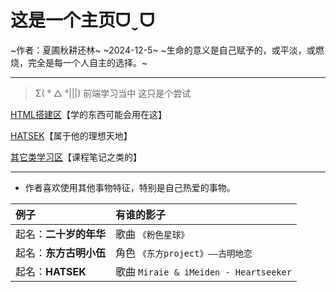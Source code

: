 # 这是一个主页ᗜˬᗜ

~作者：夏圃秋耕还林~
~2024-12-5~
~生命的意义是自己赋予的，或平淡，或燃烧，完全是每一个人自主的选择。~

---

> Σ( ° △ °|||)
> 前端学习当中
> 这只是个尝试

[HTML搭建区](NATSUEi.html)【学的东西可能会用在这】

[HATSEK](HATSEK.html)【属于他的理想天地】

[其它类学习区](Learn.html)【课程笔记之类的】

---

- 作者喜欢使用其他事物特征，特别是自己热爱的事物。

|例子|有谁的影子|
|:---|:---|
|起名：**二十岁的年华**|歌曲 `《粉色星球》`|
|起名：**东方古明小伍**|角色 `《东方project》——古明地恋`|
|起名：**HATSEK**|歌曲 `Miraie & iMeiden - Heartseeker`|
